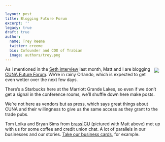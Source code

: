 ```yaml
---

layout: post
title: Blogging Future Forum
excerpt: ''
legacy: true
draft: true
author:
  name: Trey Reeme
  twitter: creeme
  bio: Cofounder and COO of Trabian
  image: authors/trey.png
---
```


<p><a href="http://www.flickr.com/photos/trabian/"><img src="http://static.flickr.com/59/165071262_2bd4b6048c_m.jpg" style="float:right; margin: 4px;"></a>As I mentioned in the <a href="http://opensourcecu.com/articles/2006/05/26/interview-seth-godin">Seth interview</a> last month, Matt and I are blogging <a href="http://www.cuna.org"><span class="caps">CUNA</span> Future Forum</a>.  We&#8217;re in rainy Orlando, which is expected to get even wetter over the next few days.</p>
<p>There&#8217;s a Starbucks here at the Marriott Grande Lakes, so even if we don&#8217;t get a signal in the conference rooms, we&#8217;ll shuffle down here make posts.</p>
<p>We&#8217;re not here as vendors but as press, which says great things about <span class="caps">CUNA</span> and their willingness to give us the same access as they grant to the trade pubs.</p>
<p>Tom Loika and Bryan Sims from <a href="http://www.brasscu.com">brass|CU</a> (pictured with Matt above) met up with us for some coffee and credit union chat.  A lot of parallels in our businesses and our stories.  <a href="http://www.flickr.com/photos/trabian/165093800/">Take our business cards</a>, for example.</p>
